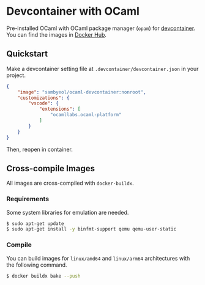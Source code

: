 # Devcontainer with OCaml
Pre-installed OCaml with OCaml package manager (`opam`) for [devcontainer](https://code.visualstudio.com/docs/remote/containers).
You can find the images in [Docker Hub](https://hub.docker.com/r/sambyeol/ocaml-devcontainer).

## Quickstart
Make a devcontainer setting file at `.devcontainer/devcontainer.json` in your project.
```json
{
    "image": "sambyeol/ocaml-devcontainer:nonroot",
    "customizations": {
        "vscode": {
            "extensions": [
                "ocamllabs.ocaml-platform"
            ]
        }
    }
}
```
Then, reopen in container.

## Cross-compile Images
All images are cross-compiled with `docker-buildx`.
### Requirements
Some system libraries for emulation are needed.
```sh
$ sudo apt-get update
$ sudo apt-get install -y binfmt-support qemu qemu-user-static
```

### Compile
You can build images for `linux/amd64` and `linux/arm64` architectures with the following command.
```sh
$ docker buildx bake --push
```
